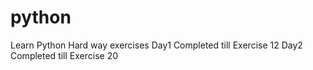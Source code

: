 # python
Learn Python Hard way exercises
Day1 Completed till Exercise 12
Day2 Completed till Exercise 20